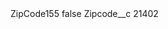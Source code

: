 <?xml version="1.0" encoding="UTF-8"?>
<CustomMetadata xmlns="http://soap.sforce.com/2006/04/metadata" xmlns:xsi="http://www.w3.org/2001/XMLSchema-instance" xmlns:xsd="http://www.w3.org/2001/XMLSchema">
    <label>ZipCode155</label>
    <protected>false</protected>
    <values>
        <field>Zipcode__c</field>
        <value xsi:type="xsd:string">21402</value>
    </values>
</CustomMetadata>
